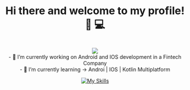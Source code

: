 <div align="center">
  <h1 align="center">
    Hi there and welcome to my profile! 📱 💻
  </h1>
<div/>
<br>

<img src="https://github.com/njm181/njm181/assets/42520564/774a0f03-4ed3-4a44-8df4-ba16e4919094">

<br>
- 🔭 I’m currently working on Android and IOS development in a Fintech Company
<br>
- 🌱 I’m currently learning -> Androi | IOS | Kotlin Multiplatform 
<br>

[![My Skills](https://skillicons.dev/icons?i=kotlin,swift)](https://skillicons.dev)

<!--
**njm181/njm181** is a ✨ _special_ ✨ repository because its `README.md` (this file) appears on your GitHub profile.

Here are some ideas to get you started:

- 🔭 I’m currently working on ...
- 🌱 I’m currently learning ...
- 👯 I’m looking to collaborate on ...
- 🤔 I’m looking for help with ...
- 💬 Ask me about ...
- 📫 How to reach me: ...
- 😄 Pronouns: ...
- ⚡ Fun fact: ...
-->
